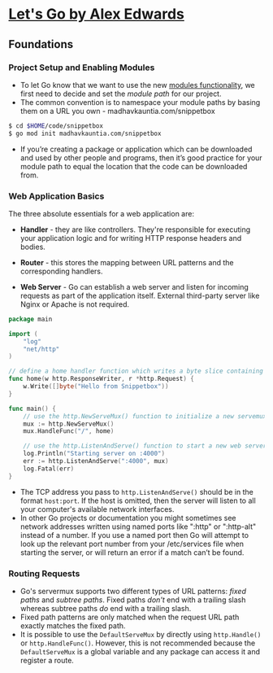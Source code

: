 # [Let's Go by Alex Edwards](https://lets-go.alexedwards.net/)

## Foundations

### Project Setup and Enabling Modules

- To let Go know that we want to use the new [modules functionality](https://github.com/golang/go/wiki/Modules), we first need to decide and set the _module path_ for our project.
- The common convention is to namespace your module paths by basing them on a URL you own - madhavkauntia.com/snippetbox

```bash
$ cd $HOME/code/snippetbox
$ go mod init madhavkauntia.com/snippetbox
```

- If you’re creating a package or application which can be downloaded and used by other people and programs, then it’s good practice for your module path to equal the location that the code can be downloaded from.

### Web Application Basics

The three absolute essentials for a web application are:

- **Handler** - they are like controllers. They're responsible for executing your application logic and for writing HTTP response headers and bodies.

- **Router** - this stores the mapping between URL patterns and the corresponding handlers.

- **Web Server** - Go can establish a web server and listen for incoming requests as part of the application itself. External third-party server like Nginx or Apache is not required.

```go
package main

import (
	"log"
	"net/http"
)

// define a home handler function which writes a byte slice containing "Hello from Snippetbox" as the response body
func home(w http.ResponseWriter, r *http.Request) {
	w.Write([]byte("Hello from Snippetbox"))
}

func main() {
	// use the http.NewServeMux() function to initialize a new servemux, then register the home function as the handler for the "/" URL pattern
	mux := http.NewServeMux()
	mux.HandleFunc("/", home)

	// use the http.ListenAndServe() function to start a new web server. We pass in two parameters: the TCP network address to listen on (in this case ":4000") and the servemux we just created. If http.ListenAndServe() returns an error we use the log.Fatal() function to log the error message and exit
	log.Println("Starting server on :4000")
	err := http.ListenAndServe(":4000", mux)
	log.Fatal(err)
}
```

- The TCP address you pass to `http.ListenAndServe()` should be in the format `host:port`. If the host is omitted, then the server will listen to all your computer's available network interfaces.
- In other Go projects or documentation you might sometimes see network addresses written using named ports like ":http" or ":http-alt" instead of a number. If you use a named port then Go will attempt to look up the relevant port number from your /etc/services file when starting the server, or will return an error if a match can’t be found.

### Routing Requests

- Go's servermux supports two different types of URL patterns: _fixed paths_ and _subtree paths_. Fixed paths _don't_ end with a trailing slash whereas subtree paths _do_ end with a trailing slash.
- Fixed path patterns are only matched when the request URL path exactly matches the fixed path.
- It is possible to use the `DefaultServeMux` by directly using `http.Handle()` or `http.HandleFunc()`. However, this is not recommended because the `DefaultServeMux` is a global variable and any package can access it and register a route.
